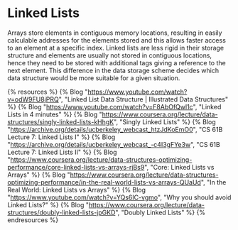 # Linked Lists

Arrays store elements in contiguous memory locations, resulting in easily calculable addresses for the elements stored and this allows faster access to an element at a specific index. Linked lists are less rigid in their storage structure and elements are usually not stored in contiguous locations, hence they need to be stored with additional tags giving a reference to the next element. This difference in the data storage scheme decides which data structure would be more suitable for a given situation.

{% resources %}
  {% Blog "https://www.youtube.com/watch?v=odW9FU8jPRQ", "Linked List Data Structure | Illustrated Data Structures" %}
  {% Blog "https://www.youtube.com/watch?v=F8AbOfQwl1c", "Linked Lists in 4 minutes" %}
  {% Blog "https://www.coursera.org/lecture/data-structures/singly-linked-lists-kHhgK", "Singly Linked Lists" %}
  {% Blog "https://archive.org/details/ucberkeley_webcast_htzJdKoEmO0", "CS 61B Lecture 7: Linked Lists I" %}
  {% Blog "https://archive.org/details/ucberkeley_webcast_-c4I3gFYe3w", "CS 61B Lecture 7: Linked Lists II" %}
  {% Blog "https://www.coursera.org/lecture/data-structures-optimizing-performance/core-linked-lists-vs-arrays-rjBs9", "Core: Linked Lists vs Arrays" %}
  {% Blog "https://www.coursera.org/lecture/data-structures-optimizing-performance/in-the-real-world-lists-vs-arrays-QUaUd", "In the Real World: Linked Lists vs Arrays" %}
  {% Blog "https://www.youtube.com/watch?v=YQs6IC-vgmo", "Why you should avoid Linked Lists?" %}
  {% Blog "https://www.coursera.org/lecture/data-structures/doubly-linked-lists-jpGKD", "Doubly Linked Lists" %}
{% endresources %}
